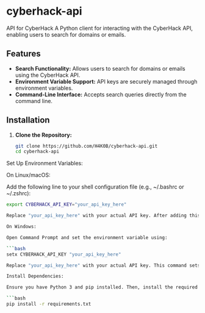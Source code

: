 # cyberhack-api
API for CyberHack
A Python client for interacting with the CyberHack API, enabling users to search for domains or emails.

## Features

- **Search Functionality:** Allows users to search for domains or emails using the CyberHack API.
- **Environment Variable Support:** API keys are securely managed through environment variables.
- **Command-Line Interface:** Accepts search queries directly from the command line.

## Installation

1. **Clone the Repository:**

   ```bash
   git clone https://github.com/H4K0B/cyberhack-api.git
   cd cyberhack-api
Set Up Environment Variables:

On Linux/macOS:

Add the following line to your shell configuration file (e.g., ~/.bashrc or ~/.zshrc):

   ```bash
export CYBERHACK_API_KEY="your_api_key_here"

Replace "your_api_key_here" with your actual API key. After adding this line, reload your shell configuration by running:

On Windows:

Open Command Prompt and set the environment variable using:

```bash
setx CYBERHACK_API_KEY "your_api_key_here"

Replace "your_api_key_here" with your actual API key. This command sets the environment variable permanently for your user account.

Install Dependencies:

Ensure you have Python 3 and pip installed. Then, install the required packages:

```bash
pip install -r requirements.txt
